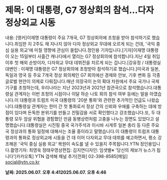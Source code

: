# **제목: 이 대통령, G7 정상회의 참석...다자 정상외교 시동**

  내용: [앵커]이재명 대통령이 주요 7개국, G7 정상회의에 초청을 받아 참석하기로 했습니다.취임한 지 2주도 채 지나지 않아 다자 정상외교 무대에 오르게 되는 건데, '국익 중심 실용 외교'에 미칠 영향에 관심이 쏠립니다.정인용 기자입니다.[기자]이재명 대통령이 오는 15일부터 사흘간 캐나다에서 열리는 G7 정상회의에 참석합니다.지난 4일 취임 이후 첫 해외 순방이자, 다자외교 무대 데뷔전을 치르게 되는 겁니다.[강유정 / 대통령실 대변인 : 이재명 대통령은 G7 정상회의에 초청받아 참석하기로 했습니다.]미국과 일본, 독일과 영국 등 주요 7개국 정상 회의체인 G7 회의에선 경제와 안보, 기후 변화 등 각종 글로벌 현안이 의제로 다뤄집니다.매년 의장국이 논의 확대 차원에서 주요 국가나 국제기구를 초청하는데, 우리나라는 지난 2023년과 2021년 참관국으로 참석했습니다.대통령실 관계자는 이번 초청의 시점이나 이달 하순 나토 회의 참석 여부 등에는 말을 아꼈습니다.이 대통령과 트럼프 미국 대통령의 '20분 통화'와 관련한 추가적인 언급도 나왔습니다.대통령실 관계자는 한미 간 첫 통화로서 정상 간의 신뢰와 우애를 구축하는 데에 방점이 있다며 돈독한 분위기를 만들고 친밀감을 서로 확인했다고 강조했습니다.또, 두 대통령 모두 암살 위협을 경험했던 만큼 동병상련처럼 고충을 나누는 장면도 있었다고 설명했습니다.대통령실은 시진핑 중국 국가주석과 이시바 시게루 일본 총리 등 다른 주요국 정상과의 통화 일정에 대해서는 조율 중이라고 말했습니다.이 대통령이 트럼프 대통령과의 통화로 정상외교에 시동을 건 데 이어 다자외교 무대 데뷔를 예고하면서, 평소 강조해온 '국익 중심 실용 외교' 복원이 속도를 낼 수 있을지 주목됩니다.YTN 정인용입니다.촬영기자: 최영욱 정태우영상편집: 김지연디자인: 임샛별※ '당신의 제보가 뉴스가 됩니다'[카카오톡] YTN 검색해 채널 추가[전화] 02-398-8585[메일] social@ytn.co.kr

  **날짜: 2025.06.07. 오후 4:412025.06.07. 오후 4:46**